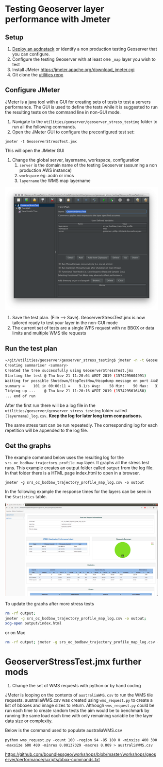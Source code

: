 

#  Testing Geoserver layer performance with Jmeter

## Setup

1. [Deploy an aodnstack](https://github.com/aodn/chef/blob/master/doc/README.pipeline-box.md#deploying-your-aws-stack) or identify a non production testing Geoserver that you can configure.
1. Configure the testing Geoserver with at least one `_map` layer you wish to test
1. Install JMeter https://jmeter.apache.org/download_jmeter.cgi
1. Git clone the [utilities repo](https://github.com/aodn/utilities)

## Configure JMeter

JMeter is a java tool with a GUI for creating sets of tests to test a servers performance. The GUI is used to define the tests while it is suggested to run the resulting tests on the command line in non-GUI mode.

1. Navigate to the `utilities/geoserver/geoserver_stress_testing` folder to run all the following commands.
1. Open the JMeter GUI to configure the preconfigured test set:

```$xslt
jmeter -t GeoserverStressTest.jmx
```

This will open the JMeter GUI
1. Change the global server, layername, workspace, configuration
    1. `server` is the domain name of the testing Geoserver (assuming a non production AWS instance)
    1. `workspace` eg: aodn or imos
    1. `layername` the WMS map layername 

![thingy](images/main.png) 

1. Save the test plan. (File --> Save). GeoserverStressTest.jmx is now tailored ready to test your layer in the non-GUI mode
1. The current set of tests are a single WFS request with no BBOX or data limits and multiple WMS tile requests 

## Run the test plan

```bash
~/git/utilities/geoserver/geoserver_stress_testing$ jmeter -n -t GeoserverStressTest.jmx
Creating summariser <summary>
Created the tree successfully using GeoserverStressTest.jmx
Starting the test @ Thu Nov 21 11:20:04 AEDT 2019 (1574295604991)
Waiting for possible Shutdown/StopTestNow/Heapdump message on port 4445
summary =    101 in 00:00:11 =    9.1/s Avg:    58 Min:    50 Max:   310 Err:   101 (100.00%)
Tidying up ...    @ Thu Nov 21 11:20:16 AEDT 2019 (1574295616450)
... end of run

```
After the first run there will be a log file in the `utilities/geoserver/geoserver_stress_testing` folder called `[layername]_log.csv`. **Keep the log for later long term comparisons.**

The same stress test can be run repeatedly.  The corresponding log for each repetition will be appended to the log file.

## Get the graphs
The example command below uses the resulting log for the `srs_oc_bodbaw_trajectory_profile_map` layer.  It graphs all the  stress test runs. This example creates an output folder called `output` from the log file. In that folder there is a HTML page index.html to open in a browser.

```
jmeter -g srs_oc_bodbaw_trajectory_profile_map_log.csv -o output
```

In the following example the response times for the layers can be seen in the `Statistics` table.

![thingy](images/geoserver-stress-test-graph.png) 

To update the graphs after more stress tests
```bash
rm -rf output; 
jmeter -g srs_oc_bodbaw_trajectory_profile_map_log.csv -o output; 
xdg-open output/index.html
```

or on Mac

```bash
rm -rf output; jmeter -g srs_oc_bodbaw_trajectory_profile_map_log.csv -o output; open output/index.html
```

# GeoserverStressTest.jmx further mods

1. Change the set of WMS requests with python or by hand coding

JMeter is looping on the contents of `australiaWMS.csv` to run the WMS tile requests. australiaWMS.csv was created using `wms_request.py` to create a list of bboxes and image sizes to return. Although `wms_request.py` could be run each time to create random tests the aim would be to benchmark by running the same load each time with only remaining variable be the layer data size or complexity.


Below is the command used to populate australiaWMS.csv


`python wms_request.py -count 100 -region 94 -85 180 0 -minsize 400 300 -maxsize 600 400 -minres 0.00137329 -maxres 0.009 > australiaWMS.csv`


https://github.com/boundlessgeo/workshops/blob/master/workshops/geoserver/performance/scripts/bbox-commands.txt

